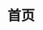 ---
home: true
title: 首页
heroImage: /images/logo.png
heroImageDark: /images/logo-dark.png
heroText: null
tagline: 点击 dom 直接跳到编辑器对应代码
actions:
  - text: 快速上手
    link: /guide/
    type: primary
  - text: Github
    link: https://github.com/better-tcy/dom-to-code
    type: secondary
features:
  - title: dom-to-code
    details: 点击 dom 直接跳到编辑器对应代码
    link: '/libs/dom-to-code/README.md'

  - title:
    details:
footer: MIT License | Copyright © 2022-present tuocangyu
---